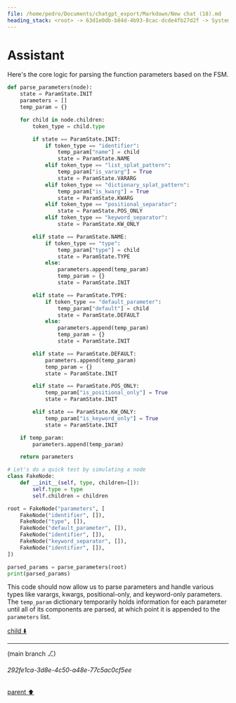 ```yaml
---
file: /home/pedro/Documents/chatgpt_export/Markdown/New chat (18).md
heading_stack: <root> -> 63d1e0db-b84d-4b93-8cac-dcde4fb27d2f -> System -> e1231b1e-c6dd-4e6f-8b11-b07e97b45e65 -> System -> aaa242ce-7fcb-4865-bc06-4b38eb8a2fdd -> User -> 95861e20-24b9-49e9-be62-3c256f5e4720 -> Assistant -> aaa20b0d-2bf8-44e9-9467-b40ac5f514ca -> User -> fbe3cdf8-7d59-4d9c-bfdf-8e131d0c5d7c -> Assistant -> aaa28153-7531-404e-9050-98ddff7f1b25 -> User -> d1bfe94e-e0ff-4c69-a1e4-1db1fb06b009 -> Assistant -> aaa2f9b6-b863-4dda-ba08-c7b20cbbbd63 -> User -> 57f72327-baa2-4d25-9b9f-a877fb819b45 -> Assistant -> aaa23cf9-02b0-4c09-a436-9617da42d7ba -> User -> fb6d51ea-c303-4e3a-851e-28bc4d04b2d4 -> Assistant -> aaa22696-a2af-4732-8f32-322df1189d1b -> User -> bd5f736d-fc24-4825-a46a-4a1acb74119d -> Assistant -> Context Analysis -> Challenges and Possible Approaches -> Possible Approaches -> aaa24e35-6533-426b-a08b-88343ed584f3 -> User -> c6ce9189-ab31-4647-978b-3fa638dc6661 -> Assistant -> Concrete Plan: Finite State Machine (FSM) + Depth-First Traversal -> States -> Transitions -> Plan -> Error Handling -> aaa20def-8add-4c97-8d04-7930904b59ee -> User -> fe7ff169-5007-474d-90e3-ef2a13deb255 -> Assistant -> ecc39f16-dd41-4a96-ae07-e8c45865bba7 -> Assistant -> 45fa6c8d-1bf9-4949-b31d-e37ba6914b4a -> Assistant -> 1e12ab6d-fb7a-4149-802e-834c601599fd -> Assistant -> 45bd1bba-f9c3-4155-8793-2913f7d7ce64 -> Assistant
---
```

# Assistant

Here's the core logic for parsing the function parameters based on the FSM.

```python
def parse_parameters(node):
    state = ParamState.INIT
    parameters = []
    temp_param = {}

    for child in node.children:
        token_type = child.type

        if state == ParamState.INIT:
            if token_type == "identifier":
                temp_param["name"] = child
                state = ParamState.NAME
            elif token_type == "list_splat_pattern":
                temp_param["is_vararg"] = True
                state = ParamState.VARARG
            elif token_type == "dictionary_splat_pattern":
                temp_param["is_kwarg"] = True
                state = ParamState.KWARG
            elif token_type == "positional_separator":
                state = ParamState.POS_ONLY
            elif token_type == "keyword_separator":
                state = ParamState.KW_ONLY

        elif state == ParamState.NAME:
            if token_type == "type":
                temp_param["type"] = child
                state = ParamState.TYPE
            else:
                parameters.append(temp_param)
                temp_param = {}
                state = ParamState.INIT

        elif state == ParamState.TYPE:
            if token_type == "default_parameter":
                temp_param["default"] = child
                state = ParamState.DEFAULT
            else:
                parameters.append(temp_param)
                temp_param = {}
                state = ParamState.INIT

        elif state == ParamState.DEFAULT:
            parameters.append(temp_param)
            temp_param = {}
            state = ParamState.INIT

        elif state == ParamState.POS_ONLY:
            temp_param["is_positional_only"] = True
            state = ParamState.INIT

        elif state == ParamState.KW_ONLY:
            temp_param["is_keyword_only"] = True
            state = ParamState.INIT

    if temp_param:
        parameters.append(temp_param)

    return parameters

# Let's do a quick test by simulating a node
class FakeNode:
    def __init__(self, type, children=[]):
        self.type = type
        self.children = children

root = FakeNode("parameters", [
    FakeNode("identifier", []),
    FakeNode("type", []),
    FakeNode("default_parameter", []),
    FakeNode("identifier", []),
    FakeNode("keyword_separator", []),
    FakeNode("identifier", []),
])

parsed_params = parse_parameters(root)
print(parsed_params)
```

This code should now allow us to parse parameters and handle various types like varargs, kwargs, positional-only, and keyword-only parameters. The `temp_param` dictionary temporarily holds information for each parameter until all of its components are parsed, at which point it is appended to the `parameters` list.

[child ⬇️](#292fe1ca-3d8e-4c50-a48e-77c5ac0cf5ee)

---

(main branch ⎇)
###### 292fe1ca-3d8e-4c50-a48e-77c5ac0cf5ee
[parent ⬆️](#45bd1bba-f9c3-4155-8793-2913f7d7ce64)
